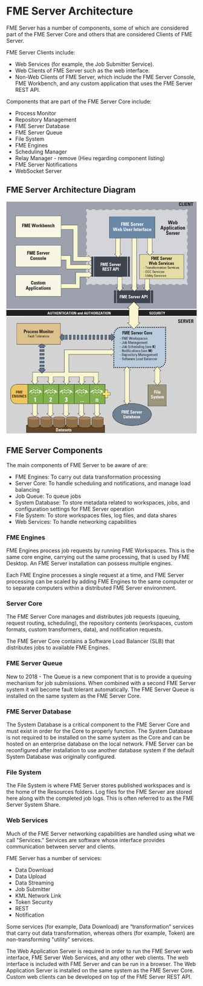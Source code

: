 # FME Server Architecture #

FME Server has a number of components, some of which are considered part of the FME Server Core and others that are considered Clients of FME Server.

FME Server Clients include:

- Web Services (for example, the Job Submitter Service).
- Web Clients of FME Server such as the web interface.
- Non-Web Clients of FME Server, which include the FME Server Console, FME Workbench, and any custom application that uses the FME Server REST API.

Components that are part of the FME Server Core include:

- Process Monitor
- Repository Management
- FME Server Database
- FME Server Queue
- File System
- FME Engines
- Scheduling Manager
- Relay Manager - remove (Hieu regarding component listing)
- FME Server Notifications
- WebSocket Server

## FME Server Architecture Diagram ##

![](./Images/1.003.ServerArchitectureDiagram.png) 

## FME Server Components ##

The main components of FME Server to be aware of are:

- FME Engines: To carry out data transformation processing
- Server Core: To handle scheduling and notifications, and manage load balancing
- Job Queue: To queue jobs
- System Database: To store metadata related to workspaces, jobs, and configuration settings for FME Server operation
- File System: To store workspaces files, log files, and data shares
- Web Services: To handle networking capabilities

### FME Engines ###

FME Engines process job requests by running FME Workspaces. This is the same core engine, carrying out the same processing, that is used by FME Desktop. An FME Server installation can possess multiple engines.

Each FME Engine processes a single request at a time, and FME Server processing can be scaled by adding FME Engines to the same computer or to separate computers within a distributed FME Server environment.

### Server Core ###

The FME Server Core manages and distributes job requests (queuing, request routing, scheduling), the repository contents (workspaces, custom formats, custom transformers, data), and notification requests.

The FME Server Core contains a Software Load Balancer (SLB) that distributes jobs to available FME Engines.

### FME Server Queue ###

New to 2018 - The Queue is a new component that is to provide a queuing mechanism for job submissions.  When combined with a second FME Server system it will become fault tolerant automatically.   The FME Server Queue is installed on the same system as the FME Server Core.

### FME Server Database ###

The System Database is a critical component to the FME Server Core and must exist in order for the Core to properly function.  The System Database is not required to be installed on the same system as the Core and can be hosted on an enterprise database on the local network.  FME Server can be reconfigured after installation to use another database system if the default System Database was originally configured.

### File System ###

The File System is where FME Server stores published workspaces and is the home of the Resources folders.  Log files for the FME Server are stored here along with the completed job logs.  This is often referred to as the FME Server System Share.

### Web Services ###

Much of the FME Server networking capabilities are handled using what we call "Services." Services are software whose interface provides communication between server and clients.

FME Server has a number of services:

- Data Download
- Data Upload
- Data Streaming
- Job Submitter
- KML Network Link
- Token Security
- REST
- Notification

Some services (for example, Data Download) are “transformation” services that carry out data transformation, whereas others (for example, Token) are non-transforming "utility" services.

The Web Application Server is required in order to run the FME Server web interface, FME Server Web Services, and any other web clients. The web interface is included with FME Server and can be run in a browser.  The Web Application Server is installed on the same system as the FME Server Core.
Custom web clients can be developed on top of the FME Server REST API.
